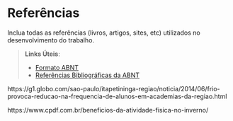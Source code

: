 # Referências

Inclua todas as referências (livros, artigos, sites, etc) utilizados no desenvolvimento do trabalho.

> **Links Úteis**:
>
> - [Formato ABNT](https://www.normastecnicas.com/abnt/trabalhos-academicos/referencias/)
> - [Referências Bibliográficas da ABNT](https://comunidade.rockcontent.com/referencia-bibliografica-abnt/)

<p>https://g1.globo.com/sao-paulo/itapetininga-regiao/noticia/2014/06/frio-provoca-reducao-na-frequencia-de-alunos-em-academias-da-regiao.html</p>

<p>https://www.cpdf.com.br/beneficios-da-atividade-fisica-no-inverno/</p>
